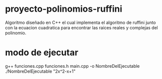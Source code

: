 # proyecto-polinomios-ruffini
Algoritmo diseñado en C++ el  cual implementa el algoritmo de ruffini junto
con la ecuacion cuadratica para encontrar las raices reales y complejas del polinomio.

# modo de ejecutar
g++ funciones.cpp funciones.h main.cpp -o NombreDelEjecutable
./NombreDelEjecutable "2x^2-x+1"
